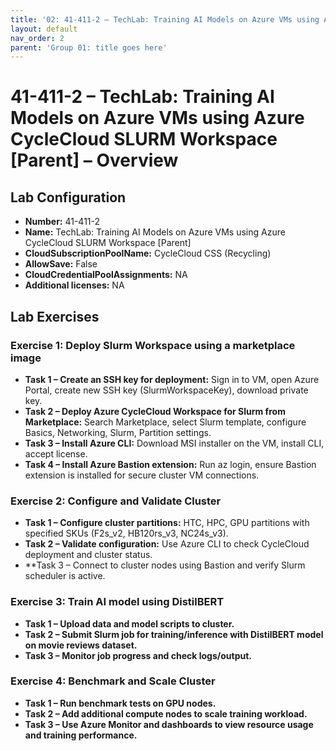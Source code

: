```yaml
---
title: '02: 41-411-2 – TechLab: Training AI Models on Azure VMs using Azure CycleCloud SLURM Workspace'  
layout: default
nav_order: 2
parent: 'Group 01: title goes here'
---
```



# 41-411-2 – TechLab: Training AI Models on Azure VMs using Azure CycleCloud SLURM Workspace [Parent] – Overview

## Lab Configuration
- **Number:** 41-411-2
- **Name:** TechLab: Training AI Models on Azure VMs using Azure CycleCloud SLURM Workspace [Parent]
- **CloudSubscriptionPoolName:** CycleCloud CSS (Recycling)
- **AllowSave:** False
- **CloudCredentialPoolAssignments:** NA
- **Additional licenses:** NA

## Lab Exercises

### Exercise 1: Deploy Slurm Workspace using a marketplace image
- **Task 1 – Create an SSH key for deployment:** Sign in to VM, open Azure Portal, create new SSH key (SlurmWorkspaceKey), download private key.  
- **Task 2 – Deploy Azure CycleCloud Workspace for Slurm from Marketplace:** Search Marketplace, select Slurm template, configure Basics, Networking, Slurm, Partition settings.  
- **Task 3 – Install Azure CLI:** Download MSI installer on the VM, install CLI, accept license.  
- **Task 4 – Install Azure Bastion extension:** Run az login, ensure Bastion extension is installed for secure cluster VM connections.  

### Exercise 2: Configure and Validate Cluster
- **Task 1 – Configure cluster partitions:** HTC, HPC, GPU partitions with specified SKUs (F2s_v2, HB120rs_v3, NC24s_v3).  
- **Task 2 – Validate configuration:** Use Azure CLI to check CycleCloud deployment and cluster status.  
- **Task 3 – Connect to cluster nodes using Bastion and verify Slurm scheduler is active.  

### Exercise 3: Train AI model using DistilBERT
- **Task 1 – Upload data and model scripts to cluster.**  
- **Task 2 – Submit Slurm job for training/inference with DistilBERT model on movie reviews dataset.**  
- **Task 3 – Monitor job progress and check logs/output.**  

### Exercise 4: Benchmark and Scale Cluster
- **Task 1 – Run benchmark tests on GPU nodes.**  
- **Task 2 – Add additional compute nodes to scale training workload.**  
- **Task 3 – Use Azure Monitor and dashboards to view resource usage and training performance.**  
